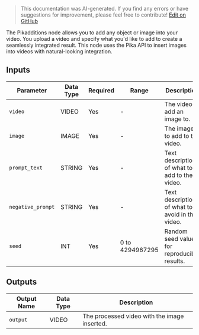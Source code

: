 > This documentation was AI-generated. If you find any errors or have suggestions for improvement, please feel free to contribute! [Edit on GitHub](https://github.com/Comfy-Org/embedded-docs/blob/main/comfyui_embedded_docs/docs/Pikadditions/en.md)

The Pikadditions node allows you to add any object or image into your video. You upload a video and specify what you'd like to add to create a seamlessly integrated result. This node uses the Pika API to insert images into videos with natural-looking integration.

## Inputs

| Parameter | Data Type | Required | Range | Description |
|-----------|-----------|----------|-------|-------------|
| `video` | VIDEO | Yes | - | The video to add an image to. |
| `image` | IMAGE | Yes | - | The image to add to the video. |
| `prompt_text` | STRING | Yes | - | Text description of what to add to the video. |
| `negative_prompt` | STRING | Yes | - | Text description of what to avoid in the video. |
| `seed` | INT | Yes | 0 to 4294967295 | Random seed value for reproducible results. |

## Outputs

| Output Name | Data Type | Description |
|-------------|-----------|-------------|
| `output` | VIDEO | The processed video with the image inserted. |
